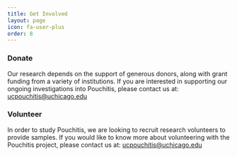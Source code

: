 ```yaml
---
title: Get Involved
layout: page
icon: fa-user-plus
order: 8
---
```


### Donate
Our research depends on the support of generous donors, along with grant funding from a variety of institutions. If you are interested in supporting our ongoing investigations into Pouchitis, please contact us at: ucpouchitis@uchicago.edu

### Volunteer
In order to study Pouchitis, we are looking to recruit research volunteers to provide samples. If you would like to know more about volunteering with the Pouchitis project, please contact us at: ucpouchitis@uchicago.edu
